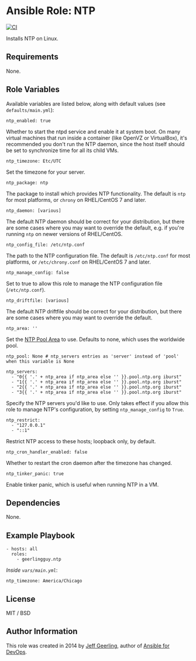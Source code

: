 # Ansible Role: NTP

[![CI](https://github.com/geerlingguy/ansible-role-ntp/workflows/CI/badge.svg?event=push)](https://github.com/geerlingguy/ansible-role-ntp/actions?query=workflow%3ACI)

Installs NTP on Linux.

## Requirements

None.

## Role Variables

Available variables are listed below, along with default values (see `defaults/main.yml`):

```
ntp_enabled: true
```

Whether to start the ntpd service and enable it at system boot. On many virtual machines that run inside a container (like OpenVZ or VirtualBox), it's recommended you don't run the NTP daemon, since the host itself should be set to synchronize time for all its child VMs.

```
ntp_timezone: Etc/UTC
```

Set the timezone for your server.

```
ntp_package: ntp
```

The package to install which provides NTP functionality. The default is `ntp` for most platforms, or `chrony` on RHEL/CentOS 7 and later.

```
ntp_daemon: [various]
```

The default NTP daemon should be correct for your distribution, but there are some cases where you may want to override the default, e.g. if you're running `ntp` on newer versions of RHEL/CentOS.

```
ntp_config_file: /etc/ntp.conf
```

The path to the NTP configuration file. The default is `/etc/ntp.conf` for most platforms, or `/etc/chrony.conf` on RHEL/CentOS 7 and later.

```
ntp_manage_config: false
```

Set to true to allow this role to manage the NTP configuration file (`/etc/ntp.conf`).

```
ntp_driftfile: [various]
```

The default NTP driftfile should be correct for your distribution, but there are some cases where you may want to override the default.

```
ntp_area: ''
```

Set the [NTP Pool Area](http://support.ntp.org/bin/view/Servers/NTPPoolServers) to use. Defaults to none, which uses the worldwide pool.

```
ntp_pool: None # ntp_servers entries as 'server' instead of 'pool' when this variable is None

ntp_servers:
  - "0{{ '.' + ntp_area if ntp_area else '' }}.pool.ntp.org iburst"
  - "1{{ '.' + ntp_area if ntp_area else '' }}.pool.ntp.org iburst"
  - "2{{ '.' + ntp_area if ntp_area else '' }}.pool.ntp.org iburst"
  - "3{{ '.' + ntp_area if ntp_area else '' }}.pool.ntp.org iburst"
```

Specify the NTP servers you'd like to use. Only takes effect if you allow this role to manage NTP's configuration, by setting `ntp_manage_config` to `True`.

```
ntp_restrict:
  - "127.0.0.1"
  - "::1"
```

Restrict NTP access to these hosts; loopback only, by default.

```
ntp_cron_handler_enabled: false
```

Whether to restart the cron daemon after the timezone has changed.

```
ntp_tinker_panic: true
```

Enable tinker panic, which is useful when running NTP in a VM.

## Dependencies

None.

## Example Playbook

```
- hosts: all
  roles:
    - geerlingguy.ntp
```

*Inside `vars/main.yml`*:

```
ntp_timezone: America/Chicago
```

## License

MIT / BSD

## Author Information

This role was created in 2014 by [Jeff Geerling](https://www.jeffgeerling.com/), author of [Ansible for DevOps](https://www.ansiblefordevops.com/).
